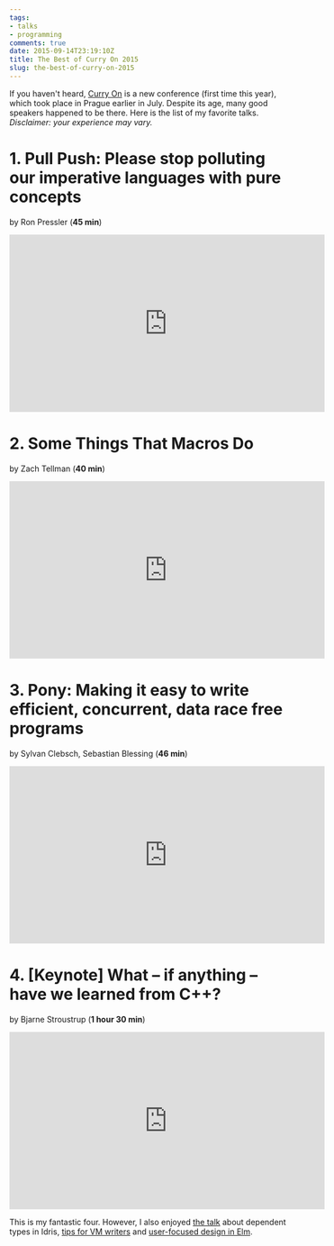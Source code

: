 ```yaml
---
tags:
- talks
- programming
comments: true
date: 2015-09-14T23:19:10Z
title: The Best of Curry On 2015
slug: the-best-of-curry-on-2015
---
```


If you haven't heard, [Curry On](http://curry-on.org/) is a new conference
(first time this year), which took place in Prague earlier in July. Despite its
age, many good speakers happened to be there. Here is the list of my favorite
talks. _Disclaimer: your experience may vary._

<!--more-->

# 1. Pull Push: Please stop polluting our imperative languages with pure concepts

by Ron Pressler (**45 min**)

<iframe width="560" height="315" src="https://www.youtube.com/embed/449j7oKQVkc" frameborder="0" allowfullscreen></iframe>

# 2. Some Things That Macros Do

by Zach Tellman (**40 min**)

<iframe width="560" height="315" src="https://www.youtube.com/embed/o69H0MXCNxw" frameborder="0" allowfullscreen></iframe>

# 3. Pony: Making it easy to write efficient, concurrent, data race free programs

by Sylvan Clebsch, Sebastian Blessing (**46 min**)

<iframe width="560" height="315" src="https://www.youtube.com/embed/KvLjy8w1G_U" frameborder="0" allowfullscreen></iframe>

# 4. [Keynote] What – if anything – have we learned from C++?

by Bjarne Stroustrup (**1 hour 30 min**)

<iframe width="560" height="315" src="https://www.youtube.com/embed/2egL4y_VpYg" frameborder="0" allowfullscreen></iframe>

<br>

This is my fantastic four. However, I also enjoyed [the talk][1] about
dependent types in Idris, [tips for VM writers][2] and [user-focused design in
Elm][3].

[1]: https://www.youtube.com/watch?v=AWeT_G04a0A
[2]: https://www.youtube.com/watch?v=vzzABBxo44g
[3]: https://www.youtube.com/watch?v=oYk8CKH7OhE
